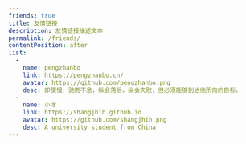 ```yaml
---
friends: true
title: 友情链接
description: 友情链接描述文本
permalink: /friends/
contentPosition: after
list:
  -
    name: pengzhanbo
    link: https://pengzhanbo.cn/
    avatar: https://github.com/pengzhanbo.png
    desc: 即使慢，驰而不息，纵会落后，纵会失败，但必须能够到达他所向的目标。
  -
    name: 小冰
    link: https://shangjhih.github.io
    avatar: https://github.com/shangjhih.png
    desc: A university student from China
---
```

